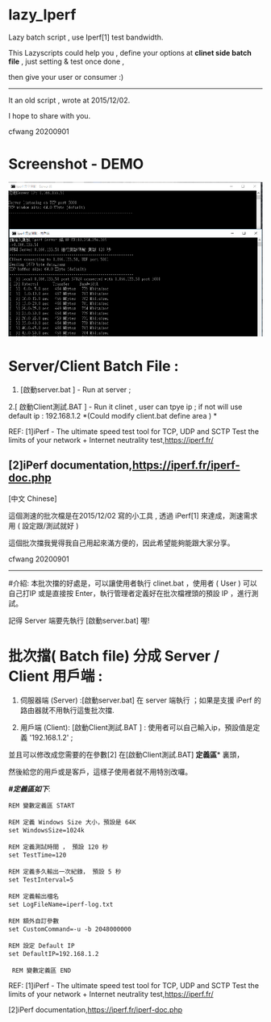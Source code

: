 # lazy_Iperf


Lazy batch script , use Iperf[1] test bandwidth.

This Lazyscripts could help you , define your options at **clinet side batch file**   , just setting & test once done ,

then give your user or consumer :) 

---

It an old script , wrote at 2015/12/02.

I hope to share with you.

cfwang
20200901

# Screenshot - DEMO #
![Lazy iPerf script demo](https://github.com/cfwang0206/lazy_Iperf/blob/master/%5BSample%20%5Diperf_lazy.png) 


# Server/Client  Batch File :

1. [啟動server.bat ] - Run at server ; 

2.[ 啟動Client測試.BAT ] - Run  it  clinet , user can tpye ip  ; if not  will use default ip : 192.168.1.2  *(Could modify client.bat define area ) *



REF:
[1]iPerf - The ultimate speed test tool for TCP, UDP and SCTP Test the limits of your network + Internet neutrality test,https://iperf.fr/

[2]iPerf documentation,https://iperf.fr/iperf-doc.php
-------

[中文 Chinese]

這個測速的批次檔是在2015/12/02 寫的小工具 ,  透過 iPerf[1] 來達成，測速需求用 ( 設定跟/測試就好 )

這個批次擋我覺得我自己用起來滿方便的，因此希望能夠能跟大家分享。

cfwang 20200901

----------
#介紹:
本批次擋的好處是，可以讓使用者執行 clinet.bat ，使用者 ( User ) 可以自己打IP 或是直接按 Enter，執行管理者定義好在批次檔裡頭的預設 IP ，進行測試。

記得 Server 端要先執行 [啟動server.bat] 喔!

#  批次擋( Batch file) 分成 Server / Client 用戶端 : 

1. 伺服器端 (Server) :[啟動server.bat]  在 server 端執行 ；如果是支援 iPerf 的路由器就不用執行這隻批次擋.

2. 用戶端 (Client): [啟動Client測試.BAT ] : 使用者可以自己輸入ip，預設值是定義 '192.168.1.2' ;

並且可以修改成您需要的在參數[2] 在[啟動Client測試.BAT] **定義區*** 裏頭，

然後給您的用戶或是客戶，這樣子使用者就不用特別改囉。

***#定義區如下***:

```Batchfile
REM 變數定義區 START

REM 定義 Windows Size 大小，預設是 64K
set WindowsSize=1024k

REM 定義測試時間 ， 預設 120 秒
set TestTime=120

REM 定義多久輸出一次紀錄， 預設 5 秒
set TestInterval=5

REM 定義輸出檔名
set LogFileName=iperf-log.txt

REM 額外自訂參數
set CustomCommand=-u -b 2048000000

REM 設定 Default IP
set DefaultIP=192.168.1.2

 REM 變數定義區 END
```

REF:
[1]iPerf - The ultimate speed test tool for TCP, UDP and SCTP Test the limits of your network + Internet neutrality test,https://iperf.fr/

[2]iPerf documentation,https://iperf.fr/iperf-doc.php
